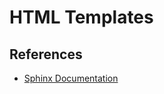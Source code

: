 # HTML Templates

## References

* [Sphinx Documentation](https://www.sphinx-doc.org/en/master/development/templating.html)